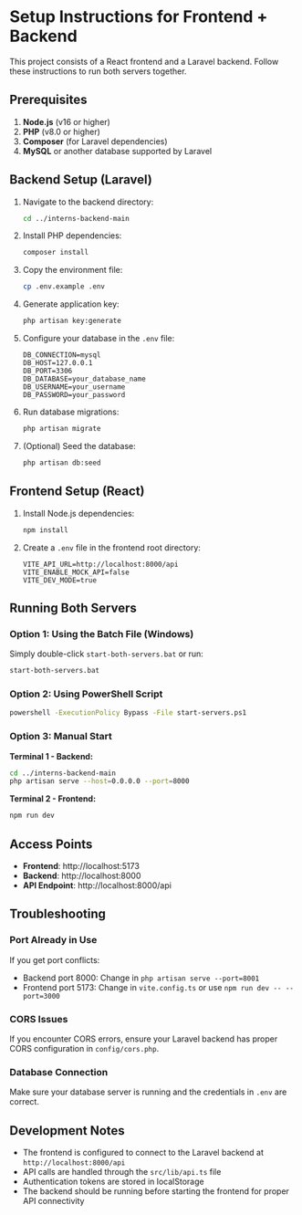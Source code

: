 # Setup Instructions for Frontend + Backend

This project consists of a React frontend and a Laravel backend. Follow these instructions to run both servers together.

## Prerequisites

1. **Node.js** (v16 or higher)
2. **PHP** (v8.0 or higher)
3. **Composer** (for Laravel dependencies)
4. **MySQL** or another database supported by Laravel

## Backend Setup (Laravel)

1. Navigate to the backend directory:
   ```bash
   cd ../interns-backend-main
   ```

2. Install PHP dependencies:
   ```bash
   composer install
   ```

3. Copy the environment file:
   ```bash
   cp .env.example .env
   ```

4. Generate application key:
   ```bash
   php artisan key:generate
   ```

5. Configure your database in the `.env` file:
   ```env
   DB_CONNECTION=mysql
   DB_HOST=127.0.0.1
   DB_PORT=3306
   DB_DATABASE=your_database_name
   DB_USERNAME=your_username
   DB_PASSWORD=your_password
   ```

6. Run database migrations:
   ```bash
   php artisan migrate
   ```

7. (Optional) Seed the database:
   ```bash
   php artisan db:seed
   ```

## Frontend Setup (React)

1. Install Node.js dependencies:
   ```bash
   npm install
   ```

2. Create a `.env` file in the frontend root directory:
   ```env
   VITE_API_URL=http://localhost:8000/api
   VITE_ENABLE_MOCK_API=false
   VITE_DEV_MODE=true
   ```

## Running Both Servers

### Option 1: Using the Batch File (Windows)
Simply double-click `start-both-servers.bat` or run:
```bash
start-both-servers.bat
```

### Option 2: Using PowerShell Script
```bash
powershell -ExecutionPolicy Bypass -File start-servers.ps1
```

### Option 3: Manual Start

**Terminal 1 - Backend:**
```bash
cd ../interns-backend-main
php artisan serve --host=0.0.0.0 --port=8000
```

**Terminal 2 - Frontend:**
```bash
npm run dev
```

## Access Points

- **Frontend**: http://localhost:5173
- **Backend**: http://localhost:8000
- **API Endpoint**: http://localhost:8000/api

## Troubleshooting

### Port Already in Use
If you get port conflicts:
- Backend port 8000: Change in `php artisan serve --port=8001`
- Frontend port 5173: Change in `vite.config.ts` or use `npm run dev -- --port=3000`

### CORS Issues
If you encounter CORS errors, ensure your Laravel backend has proper CORS configuration in `config/cors.php`.

### Database Connection
Make sure your database server is running and the credentials in `.env` are correct.

## Development Notes

- The frontend is configured to connect to the Laravel backend at `http://localhost:8000/api`
- API calls are handled through the `src/lib/api.ts` file
- Authentication tokens are stored in localStorage
- The backend should be running before starting the frontend for proper API connectivity

